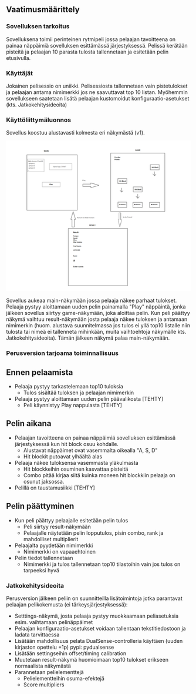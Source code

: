 ## Vaatimusmäärittely

### Sovelluksen tarkoitus

Sovelluksena toimii perinteinen rytmipeli jossa pelaajan tavoitteena on painaa näppäimiä sovelluksen esittämässä järjestyksessä. Pelissä kerätään pisteitä ja pelaajan 10 parasta tulosta tallennetaan
ja esitetään pelin etusivulla.

### Käyttäjät

Jokainen pelisessio on uniikki. Pelisessiosta tallennetaan vain pistetulokset ja pelaajan antama nimimerkki jos ne saavuttavat top 10 listan. Myöhemmin sovellukseen saatetaan lisätä pelaajan kustomoidut
konfiguraatio-asetukset (kts. Jatkokehitysideoita)

### Käyttöliittymäluonnos

Sovellus koostuu alustavasti kolmesta eri näkymästä (v1).

<img src="https://github.com/koenol/ot-harjoitustyo/blob/main/dokumentaatio/kuvat/kayttoliittyma-hahmotelma-v1.png" width="750">

Sovellus aukeaa main-näkymään jossa pelaaja näkee parhaat tulokset. Pelaaja pystyy aloittamaan uuden pelin painamalla "Play" näppäintä, jonka jälkeen sovellus siirtyy game-näkymään, joka aloittaa pelin. Kun peli päättyy
näkymä vaihtuu result-näkymään josta pelaaja näkee tuloksen ja antamaan nimimerkin (huom. alustava suunnitelmassa jos tulos ei yllä top10 listalle niin tulosta tai nimeä ei tallenneta mihinkään, muita vaihtoehtoja näkymälle kts. Jatkokehitysideoita).
Tämän jälkeen näkymä palaa main-näkymään.

### Perusversion tarjoama toiminnallisuus

## Ennen pelaamista

-   Pelaaja pystyy tarkastelemaan top10 tuloksia
    -   Tulos sisältää tuloksen ja pelaajan nimimerkin
-   Pelaaja pystyy aloittamaan uuden pelin päävalikosta [TEHTY]
    -   Peli käynnistyy Play nappulasta [TEHTY]

## Pelin aikana

-   Pelaajan tavoitteena on painaa näppäimiä sovelluksen esittämässä järjestyksessä kun hit block osuu kohdalle.
    -   Alustavat näppäimet ovat vasemmalta oikealla "A, S, D"
    -   Hit blockit putoavat ylhäältä alas
-   Pelaaja näkee tuloksensa vasemmasta yläkulmasta
    -   Hit blockkeihin osuminen kasvattaa pisteitä
    -   Combo pitää kirjaa siitä kuinka moneen hit blockkiin pelaaja on osunut jaksossa.
-   Pelillä on taustamusiikki [TEHTY]

## Pelin päättyminen

-   Kun peli päättyy pelaajalle esitetään pelin tulos
    -   Peli siirtyy result-näkymään
    -   Pelaajalle näytetään pelin lopputulos, pisin combo, rank ja mahdolliset multiplierit
-   Pelaajalta pyydetään nimimerkki
    -   Nimimerkki on vapaaehtoinen
-   Pelin tiedot tallennetaan
    -   Nimimerkki ja tulos tallennetaan top10 tilastoihin vain jos tulos on tarpeeksi hyvä

### Jatkokehitysideoita

Perusversion jälkeen peliin on suunnitteilla lisätoimintoja jotka parantavat pelaajan pelikokemusta (ei tärkeysjärjestyksessä):

-   Setttings-näkymä, josta pelaaja pystyy muokkaamaan peliasetuksia esim. vaihtamaan pelinäppäimet
-   Pelaajan konfiguraatio-asetukset voidaan tallentaan tekstitiedostoon ja ladata tarvittaessa
-   Lisätään mahdollisuus pelata DualSense-controlleria käyttäen (uuden kirjaston opettelu +1p) pypi: pydualsense
-   Lisätään settingseihin offset/timing calibration
-   Muutetaan result-näkymä huomioimaan top10 tulokset erikseen normaalista näkymästä
-   Parannetaan pelielementtejä
    -   Pelielementteihin osuma-efektejä
    -   Score multipliers
